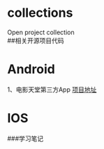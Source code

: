 # collections
Open project collection<br>
##相关开源项目代码
# Android
1、电影天堂第三方App  [项目地址](https://github.com/biezhihua/DYTT) <br>

# IOS
###学习笔记
